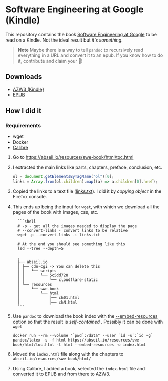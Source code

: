# Software Engineering at Google (Kindle)

This repository contains the book [Software Engineering at Google](https://abseil.io/resources/swe-book) to be read on a Kindle.
Not the ideal result but _it's something_.

> **Note**
> Maybe there is a way to tell `pandoc` to recursively read everything in a URL and convert it to an epub. If you know how to do it, contribute and claim your 🍺!

## Downloads

-   [AZW3 (Kindle)](https://github.com/marcorichetta/google-swe-book/raw/main/Software%20Engineering%20at%20Google_%20Lessons%20Le%20-%20Titus%20Winters.azw3)
-   [EPUB](https://github.com/marcorichetta/google-swe-book/raw/main/Software%20Engineering%20at%20Google_%20Lessons%20Le%20-%20Titus%20Winters.epub)

## How I did it

### Requirements

-   wget
-   Docker
-   [Calibre](https://www.calibre-ebook.com/es/download)

1.  Go to https://abseil.io/resources/swe-book/html/toc.html
2.  I extracted the main links like parts, chapters, preface, conclusion, etc.

    ```javascript
    ol = document.getElementsByTagName("ol")[0];
    links = Array.from(ol.children).map((a) => a.children[0].href);
    ```

3.  Copied the links to a text file ([links.txt](links.txt)). I did it by _copying object_ in the Firefox console.
4.  This ends up being the input for `wget`, with which we download all the pages of the book with images, css, etc.

          ```shell
          # -p - get all the images needed to display the page
          # --convert-links - convert links to be relative
          wget -p --convert-links -i links.txt

          # At the end you should see something like this
          lsd --tree --depth=5

          .
          ├── abseil.io
          │ ├── cdn-cgi -> You can delete this
          │ │   └── scripts
          │ │       └── 5c5dd728
          │ │           └── cloudflare-static
          │ └── resources
          │     └── swe-book
          │         └── html
          │             ├── ch01.html
          │             ├── chN.html
          ```

5.  Use `pandoc` to download the book index with the [--embed-resources](https://pandoc.org/MANUAL.html#option--embed-resources) option so that the result is _self-contained_ . Possibly it can be done with `wget`

    ```shell
    docker run --rm --volume "`pwd`:/data" --user `id -u`:`id -g` pandoc/latex -s -f html https://abseil.io/resources/swe- book/html/toc.html -t html --embed-resources -o index.html
    ```

6.  Moved the `index.html` file along with the chapters to `abseil.io/resources/swe-book/html/`
7.  Using Calibre, I added a book, selected the `index.html` file and converted it to EPUB and from there to AZW3.
